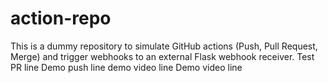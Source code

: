 # action-repo

This is a dummy repository to simulate GitHub actions (Push, Pull Request, Merge) and trigger webhooks to an external Flask webhook receiver. 
T e s t   P R   l i n e 
 
 D e m o   p u s h   l i n e  
   d e m o   v i d e o   l i n e  
 D e m o   v i d e o   l i n e  
 